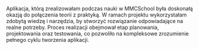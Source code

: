 Aplikacja, którą zrealizowałam podczas nauki w MMCSchool była doskonałą okazją do połączenia teorii z praktyką. 
W ramach projektu wykorzystałam zdobytą wiedzę i narzędzia, by stworzyć rozwiązanie odpowiadające na realne potrzeby.
Proces realizacji obejmował etap planowania, projektowania oraz testowania, co pozwoliło na kompleksowe zrozumienie pełnego cyklu tworzenia aplikacji.

